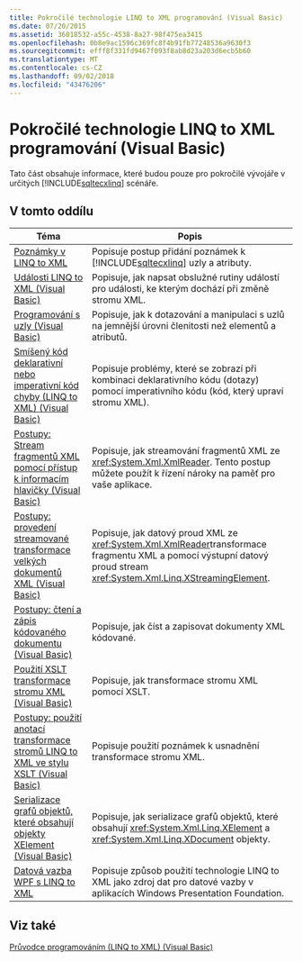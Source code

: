 ```yaml
---
title: Pokročilé technologie LINQ to XML programování (Visual Basic)
ms.date: 07/20/2015
ms.assetid: 36018532-a55c-4538-8a27-98f475ea3415
ms.openlocfilehash: 0b8e9ac1596c369fc8f4b91fb77248536a9630f3
ms.sourcegitcommit: efff8f331fd9467f093f8ab8d23a203d6ecb5b60
ms.translationtype: MT
ms.contentlocale: cs-CZ
ms.lasthandoff: 09/02/2018
ms.locfileid: "43476206"
---
```

# <a name="advanced-linq-to-xml-programming-visual-basic"></a>Pokročilé technologie LINQ to XML programování (Visual Basic)
Tato část obsahuje informace, které budou pouze pro pokročilé vývojáře v určitých [!INCLUDE[sqltecxlinq](~/includes/sqltecxlinq-md.md)] scénáře.  
  
## <a name="in-this-section"></a>V tomto oddílu  
  
|Téma|Popis|  
|-----------|-----------------|  
|[Poznámky v LINQ to XML](../../../../visual-basic/programming-guide/concepts/linq/linq-to-xml-annotations.md)|Popisuje postup přidání poznámek k [!INCLUDE[sqltecxlinq](~/includes/sqltecxlinq-md.md)] uzly a atributy.|  
|[Události LINQ to XML (Visual Basic)](../../../../visual-basic/programming-guide/concepts/linq/linq-to-xml-events.md)|Popisuje, jak napsat obslužné rutiny událostí pro události, ke kterým dochází při změně stromu XML.|  
|[Programování s uzly (Visual Basic)](../../../../visual-basic/programming-guide/concepts/linq/programming-with-nodes.md)|Popisuje, jak k dotazování a manipulaci s uzlů na jemnější úrovni členitosti než elementů a atributů.|  
|[Smíšený kód deklarativní nebo imperativní kód chyby (LINQ to XML) (Visual Basic)](../../../../visual-basic/programming-guide/concepts/linq/mixed-declarative-code-imperative-code-bugs-linq-to-xml.md)|Popisuje problémy, které se zobrazí při kombinaci deklarativního kódu (dotazy) pomocí imperativního kódu (kód, který upraví stromu XML).|  
|[Postupy: Stream fragmentů XML pomocí přístup k informacím hlavičky (Visual Basic)](../../../../visual-basic/programming-guide/concepts/linq/how-to-stream-xml-fragments-with-access-to-header-information.md)|Popisuje, jak streamování fragmentů XML ze <xref:System.Xml.XmlReader>. Tento postup můžete použít k řízení nároky na paměť pro vaše aplikace.|  
|[Postupy: provedení streamované transformace velkých dokumentů XML (Visual Basic)](../../../../visual-basic/programming-guide/concepts/linq/how-to-perform-streaming-transform-of-large-xml-documents.md)|Popisuje, jak datový proud XML ze <xref:System.Xml.XmlReader>transformace fragmentu XML a pomocí výstupní datový proud stream <xref:System.Xml.Linq.XStreamingElement>.|  
|[Postupy: čtení a zápis kódovaného dokumentu (Visual Basic)](../../../../visual-basic/programming-guide/concepts/linq/how-to-read-and-write-an-encoded-document.md)|Popisuje, jak číst a zapisovat dokumenty XML kódované.|  
|[Použití XSLT transformace stromu XML (Visual Basic)](../../../../visual-basic/programming-guide/concepts/linq/using-xslt-to-transform-an-xml-tree.md)|Popisuje, jak transformace stromu XML pomocí XSLT.|  
|[Postupy: použití anotací transformace stromů LINQ to XML ve stylu XSLT (Visual Basic)](../../../../visual-basic/programming-guide/concepts/linq/how-to-use-annotation-trees-to-transform-linq-to-xml-trees-in-an-xslt-style.md)|Popisuje použití poznámek k usnadnění transformace stromu XML.|  
|[Serializace grafů objektů, které obsahují objekty XElement (Visual Basic)](../../../../visual-basic/programming-guide/concepts/linq/serializing-object-graphs-that-contain-xelement-objects.md)|Popisuje, jak serializace grafů objektů, které obsahují <xref:System.Xml.Linq.XElement> a <xref:System.Xml.Linq.XDocument> objekty.|  
|[Datová vazba WPF s LINQ to XML](/visualstudio/designers/wpf-data-binding-with-linq-to-xml)|Popisuje způsob použití technologie LINQ to XML jako zdroj dat pro datové vazby v aplikacích Windows Presentation Foundation.|  
  
## <a name="see-also"></a>Viz také  
 [Průvodce programováním (LINQ to XML) (Visual Basic)](../../../../visual-basic/programming-guide/concepts/linq/programming-guide-linq-to-xml.md)
